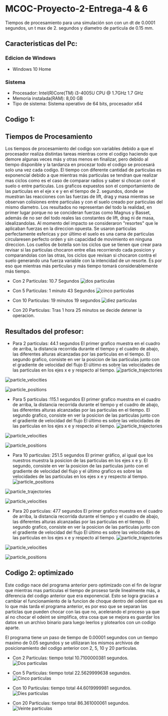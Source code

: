 # MCOC-Proyecto-2-Entrega-4 & 6
Tiempos de procesamiento para una simulación son con un dt de 0.0001 segundos, un t max de 2. segundos y diametro de particula de 0.15 mm.

## Caracteristicas del Pc:

### Edicion de Windows
- Windows 10 Home

### Sistema
- Procesador: Intel(R)Core(TM) i3-4005U CPU @ 1.7GHz 1.7 GHz
- Memoria instalada(RAM): 8,00 GB
- Tipo de sistema: Sistema operativo de 64 bits, procesador x64
## Codigo 1:
## Tiempos de Procesamiento
Los tiempos de procesamiento del codigo son variables debido a que el procesador realiza distintas tareas mientras corre el codigo haciendo que demore algunas veces más y otras menos en finalizar, pero debido al tiempo disponible y la tardanza en procezar todo el codigo se procesará solo una vez cada codigo. El tiempo con diferente cantidad de particulas es exponencial debido a que mientras más particulas se tendran que realizar mas ciclos como es el caso de comparar radios y saber si chocan con el suelo o entre particulas.
Los graficos expuestos son el comportamiento de las particulas en el eje x e y en el tiempo de 2. segundos, donde se muestran las reacciones con las fuerzas de lift, drag y masa mientras se observan colisiones entre particulas y con el suelo creado por particulas del mismo diametro.
Los resultados no representan del todo la realidad, en primer lugar porque no se concideran fuerzas como Magnus y Basset, además de no ser del todo reales las constantes de lift, drag ni de masa, idealizandolas. Al momento del impacto se consideraron "resortes" que le aplicaban fuerzas en la direccion opuesta. Se usaron particulas perfectamente esfericas y por último el suelo es una cama de particulas circularesen perfecto orden y sin capacidad de movimiento en ninguna direccion.
Los cuellos de botella son los ciclos que se tienen que crear para revisar si las particulas chocaron entre ellas recorriendo cada posicion y comparandolas con las otras, los ciclos que revisan si chocaron contra el suelo generando una fuerza variable con la intencidad de un resorte. Es por eso que mientras más perticulas y más tiempo tomará considerablemente más tiempo.   

- Con 2 Particulas: 10.7 Segundos
![dos particulas](https://user-images.githubusercontent.com/53497030/66689184-429b4b80-ec60-11e9-807a-e6c207e085f0.png)

- Con 5 Particulas: 1 minuto 43 Segundos
![cinco  particulas](https://user-images.githubusercontent.com/53497030/66689185-429b4b80-ec60-11e9-85b0-b9f08e570bfd.png)

- Con 10 Particulas: 19 minutos 19 segundos
![diez particulas](https://user-images.githubusercontent.com/53497030/66691694-8b5a0100-ec6e-11e9-8147-a40c879820fa.png)

- Con 20 Particulas: Tras 1 hora 25 minutos se decide detener la operacion.

## Resultados del profesor:


- Para 2 particulas: 44.1 segundos
El primer grafico muestra en el cuadro de arriba, la distancia recorrida durante el tiempo y el cuadro de abajo, las diferentes alturas alcanzadas por las particulas en el tiempo.
El segundo grafico, consiste en ver la posicion de las particulas junto con el gradiente de velocidad del flujo
El último es sobre las velocidades de las particulas en los ejes x e y respecto al tiempo.
![particle_trajectories](https://user-images.githubusercontent.com/53497030/66692090-8cd8f880-ec71-11e9-9012-365c25500ea5.png)

![particle_velocities](https://user-images.githubusercontent.com/53497030/66692091-8cd8f880-ec71-11e9-8fb7-fffe704fc73f.png)

![particle_positions](https://user-images.githubusercontent.com/53497030/66692092-8cd8f880-ec71-11e9-990c-82a1dad8bc59.png)

- Para 5 particulas :115.1 segundos
El primer grafico muestra en el cuadro de arriba, la distancia recorrida durante el tiempo y el cuadro de abajo, las diferentes alturas alcanzadas por las particulas en el tiempo.
El segundo grafico, consiste en ver la posicion de las particulas junto con el gradiente de velocidad del flujo
El último es sobre las velocidades de las particulas en los ejes x e y respecto al tiempo.
![particle_trajectories](https://user-images.githubusercontent.com/53497030/66691998-c3fada00-ec70-11e9-9865-4457141eca4e.png)

![particle_velocities](https://user-images.githubusercontent.com/53497030/66691999-c3fada00-ec70-11e9-9a9b-efdc0e600ba3.png)

![particle_positions](https://user-images.githubusercontent.com/53497030/66692000-c3fada00-ec70-11e9-8c07-6eea4be40559.png)

- Para 10 particulas: 251.5 segundos
El primer gráfico, al igual que los nuestros muestra la posicion de las particulas en los ejes x e y. El segundo, consiste en ver la posicion de las particulas junto con el gradiente de velocidad del flujo y el último grafico es sobre las velocidades de las particulas en los ejes x e y respecto al tiempo.
![particle_positions](https://user-images.githubusercontent.com/53497030/66691767-1affaf80-ec6f-11e9-88fe-2a7f9044c3ac.png)

![particle_trajectories](https://user-images.githubusercontent.com/53497030/66691768-1affaf80-ec6f-11e9-8ba6-3447e82543c7.png)

![particle_velocities](https://user-images.githubusercontent.com/53497030/66691769-1b984600-ec6f-11e9-909c-9c052286b683.png)

- Para 20 particulas: 477 segundos
El primer grafico muestra en el cuadro de arriba, la distancia recorrida durante el tiempo y el cuadro de abajo, las diferentes alturas alcanzadas por las particulas en el tiempo.
El segundo grafico, consiste en ver la posicion de las particulas junto con el gradiente de velocidad del flujo
El último es sobre las velocidades de las particulas en los ejes x e y respecto al tiempo.
![particle_trajectories](https://user-images.githubusercontent.com/53497030/66692098-97938d80-ec71-11e9-837f-9203b3a8f3a1.png)

![particle_velocities](https://user-images.githubusercontent.com/53497030/66692099-97938d80-ec71-11e9-9065-e4f927af4643.png)

![particle_positions](https://user-images.githubusercontent.com/53497030/66692100-97938d80-ec71-11e9-9ab6-e3de62ac00aa.png)



## Codigo 2: optimizado
Este codigo nace del programa anterior pero optimizado con el fin de lograr que mientras mas particulas el tiempo de proseso tarde linealmente más, a diferencia del codigo anterior que era exponencial. Esto se logra gracias a cambiar el funcionamiento de la funcion de choque dentro del odeint que es lo que más tarda el programa anterior, es por eso que se separan las particlas que pueden chocar con las que no, acelerando el proceso ya que al no chocar el odeint se simplifica, otra cosa que se mejora es guardar los datos en un archivo binario para luego leerlos y plotearlos con un codigo aparte.

El programa tiene un paso de tiempo de 0.00001 segundos con un tiempo maximo de 0.05 segundos y se utilizaran los mismos archivos de posicionamiento del codigo anterior con 2, 5, 10 y 20 particulas.

- Con 2 Particulas: tiempo total 10.7100000381 segundos.
![Dos particulas](https://user-images.githubusercontent.com/53497030/68216627-ece86380-ffbf-11e9-9833-2f9011dea036.PNG)

- Con 5 Particulas: tiempo total 22.5629999638 segundos.
![Cinco particulas](https://user-images.githubusercontent.com/53497030/68216628-ece86380-ffbf-11e9-909d-c9874416331d.PNG)

- Con 10 Particulas: tiempo total 44.6019999981 segundos.
![Dies particulas](https://user-images.githubusercontent.com/53497030/68216634-efe35400-ffbf-11e9-9efc-84ec594fe6fc.PNG)

- Con 20 Particulas: tiempo total 86.361000061 segundos.
![Veinte particulas](https://user-images.githubusercontent.com/53497030/68216637-efe35400-ffbf-11e9-946c-b76c1015d46e.PNG)

